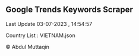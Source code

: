

## Google Trends Keywords Scraper 
 
Last Update 03-07-2023 , 14:54:57

Country List :
VIETNAM.json



© Abdul Muttaqin 
